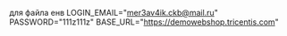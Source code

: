 для файла енв
LOGIN_EMAIL="mer3av4ik.ckb@mail.ru"
PASSWORD="111z111z"
BASE_URL="https://demowebshop.tricentis.com"
